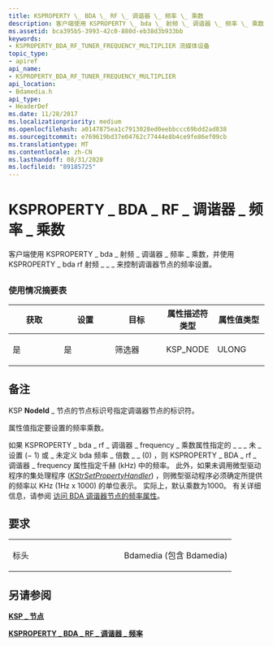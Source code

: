 ```yaml
---
title: KSPROPERTY \_ BDA \_ RF \_ 调谐器 \_ 频率 \_ 乘数
description: 客户端使用 KSPROPERTY \_ bda \_ 射频 \_ 调谐器 \_ 频率 \_ 乘数，并使用 KSPROPERTY \_ bda rf 射频 \_ \_ \_ 来控制调谐器节点的频率设置。
ms.assetid: bca395b5-3993-42c0-880d-eb38d3b933bb
keywords:
- KSPROPERTY_BDA_RF_TUNER_FREQUENCY_MULTIPLIER 流媒体设备
topic_type:
- apiref
api_name:
- KSPROPERTY_BDA_RF_TUNER_FREQUENCY_MULTIPLIER
api_location:
- Bdamedia.h
api_type:
- HeaderDef
ms.date: 11/28/2017
ms.localizationpriority: medium
ms.openlocfilehash: a0147875ea1c7913028ed0eebbccc69bdd2ad838
ms.sourcegitcommit: e769619bd37e04762c77444e8b4ce9fe86ef09cb
ms.translationtype: MT
ms.contentlocale: zh-CN
ms.lasthandoff: 08/31/2020
ms.locfileid: "89185725"
---
```

# <a name="ksproperty_bda_rf_tuner_frequency_multiplier"></a>KSPROPERTY \_ BDA \_ RF \_ 调谐器 \_ 频率 \_ 乘数


客户端使用 KSPROPERTY \_ bda \_ 射频 \_ 调谐器 \_ 频率 \_ 乘数，并使用 KSPROPERTY \_ bda rf 射频 \_ \_ \_ 来控制调谐器节点的频率设置。

## <span id="ddk_ksproperty_bda_rf_tuner_frequency_multiplier_ks"></span><span id="DDK_KSPROPERTY_BDA_RF_TUNER_FREQUENCY_MULTIPLIER_KS"></span>


### <a name="usage-summary-table"></a>使用情况摘要表

<table>
<colgroup>
<col width="20%" />
<col width="20%" />
<col width="20%" />
<col width="20%" />
<col width="20%" />
</colgroup>
<thead>
<tr class="header">
<th>获取</th>
<th>设置</th>
<th>目标</th>
<th>属性描述符类型</th>
<th>属性值类型</th>
</tr>
</thead>
<tbody>
<tr class="odd">
<td><p>是</p></td>
<td><p>是</p></td>
<td><p>筛选器</p></td>
<td><p>KSP_NODE</p></td>
<td><p>ULONG</p></td>
</tr>
</tbody>
</table>

 

<a name="remarks"></a>备注
-------

KSP **NodeId** \_ 节点的节点标识号指定调谐器节点的标识符。

属性值指定要设置的频率乘数。

如果 KSPROPERTY \_ bda \_ rf \_ 调谐器 \_ frequency \_ 乘数属性指定的 \_ \_ \_ 未 \_ 设置 (− 1) 或 \_ 未定义 bda 频率 \_ 倍数 \_ \_ (0) ，则 KSPROPERTY \_ BDA \_ rf \_ 调谐器 \_ frequency 属性指定千赫 (kHz) 中的频率。 此外，如果未调用微型驱动程序的集处理程序 ([*KStrSetPropertyHandler*](/previous-versions/ff567200(v=vs.85))) ，则微型驱动程序必须确定所提供的频率以 KHz (1Hz x 1000) 的单位表示。 实际上，默认乘数为1000。 有关详细信息，请参阅 [访问 BDA 调谐器节点的频率属性](./accessing-frequency-properties-of-a-bda-tuner-node.md)。

<a name="requirements"></a>要求
------------

<table>
<colgroup>
<col width="50%" />
<col width="50%" />
</colgroup>
<tbody>
<tr class="odd">
<td><p>标头</p></td>
<td>Bdamedia (包含 Bdamedia) </td>
</tr>
</tbody>
</table>

## <a name="see-also"></a>另请参阅


[**KSP \_ 节点**](/windows-hardware/drivers/ddi/ks/ns-ks-ksp_node)

[**KSPROPERTY \_ BDA \_ RF \_ 调谐器 \_ 频率**](ksproperty-bda-rf-tuner-frequency.md)

 

